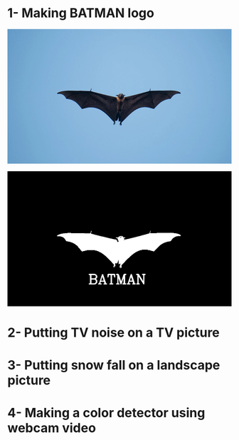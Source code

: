 # 1- Making BATMAN logo

![BAT pic](bat.jpg)

![BATMAN logo](batman_logo.jpg)

# 2- Putting TV noise on a TV picture

# 3- Putting snow fall on a landscape picture

# 4- Making a color detector using webcam video

